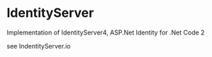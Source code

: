 # IdentityServer

Implementation of IdentityServer4, ASP.Net Identity for .Net Code 2

see IndentityServer.io
